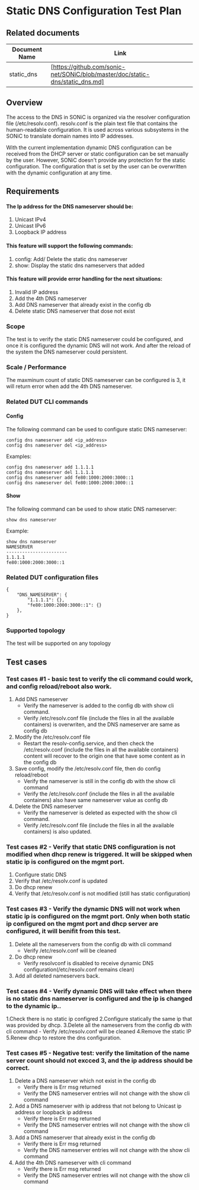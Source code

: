 # Static DNS Configuration Test Plan

## Related documents

| **Document Name** | **Link** |
|-------------------|----------|
| static_dns | [https://github.com/sonic-net/SONiC/blob/master/doc/static-dns/static_dns.md]|


## Overview

The access to the DNS in SONiC is organized via the resolver configuration file (/etc/resolv.conf). resolv.conf is the plain text file that contains the human-readable configuration. It is used across various subsystems in the SONiC to translate domain names into IP addresses.

With the current implementation dynamic DNS configuration can be received from the DHCP server or static configuration can be set manually by the user. However, SONiC doesn't provide any protection for the static configuration. The configuration that is set by the user can be overwritten with the dynamic configuration at any time.

## Requirements

#### The Ip address for the DNS nameserver should be:
1. Unicast IPv4
2. Unicast IPv6
3. Loopback IP address

#### This feature will support the following commands:

1. config: Add/ Delete the static dns nameserver
2. show: Display the static dns nameservers that added

#### This feature will provide error handling for the next situations:

1. Invalid IP address
2. Add the 4th DNS nameserver
3. Add DNS nameserver that already exist in the config db
4. Delete static DNS nameserver that dose not exist

### Scope

The test is to verify the static DNS nameserver could be configured, and once it is configured the dynamic DNS will not work. And after the reload of the system the DNS nameserver could persistent.

### Scale / Performance

The maxminum count of static DNS nameserver can be configured is 3, it will return error when add the 4th DNS nameserver.

### Related **DUT** CLI commands

#### Config
The following command can be used to configure static DNS nameserver:
```
config dns nameserver add <ip_address>
config dns nameserver del <ip_address>
```

Examples:
```
config dns nameserver add 1.1.1.1
config dns nameserver del 1.1.1.1
config dns nameserver add fe80:1000:2000:3000::1
config dns nameserver del fe80:1000:2000:3000::1
```

#### Show
The following command can be used to show static DNS nameserver:
```
show dns nameserver
```
Example:
```
show dns nameserver
NAMESERVER
-----------------------
1.1.1.1
fe80:1000:2000:3000::1
```
### Related DUT configuration files

```
{
    "DNS_NAMESERVER": {
        "1.1.1.1": {},
        "fe80:1000:2000:3000::1": {}
    },
}
```
### Supported topology
The test will be supported on any topology


## Test cases

### Test cases #1 - basic test to verify the cli command could work, and config reload/reboot also work.

1. Add DNS nameserver
   - Verify the nameserver is added to the config db with show cli command.
   - Verify /etc/resolv.conf file (include the files in all the available containers) is overwriten, and the DNS nameserver are same as config db
2. Modify the /etc/resolv.conf file
   - Restart the resolv-config.service, and then check the /etc/resolv.conf (include the files in all the available containers) content will recover to the origin one that have some content as in the config db
3. Save config, modify the /etc/resolv.conf file, then do config reload/reboot
   - Verify the nameserver is still in the config db with the show cli command
   - Verify the /etc/resolv.conf (include the files in all the available containers) also have same nameserver value as config db
4. Delete the DNS nameserver
   - Verify the nameserver is deleted as expected with the show cli command.
   - Verify /etc/resolv.conf file (include the files in all the available containers) is also updated.

### Test cases #2 - Verify that static DNS configuration is not modified when dhcp renew is triggered. It will be skipped when static ip is configured on the mgmt port.
1. Configure static DNS
2. Verify that /etc/resolv.conf is updated
3. Do dhcp renew
4. Verify that /etc/resolv.conf is not modified (still has static configuration)

### Test cases #3 - Verify the dynamic DNS will not work when static ip is configured on the mgmt port. Only when both static ip configured on the mgmt port and dhcp server are configured, it will benifit from this test.
1. Delete all the nameservers from the config db with cli command
    - Verify /etc/resolv.conf will be cleaned
2. Do dhcp renew
   - Verify resolvconf is disabled to receive dynamic DNS configuration(/etc/resolv.conf remains clean)
3. Add all deleted nameservers back.

### Test cases #4 - Verify dynamic DNS will take effect when there is no static dns nameserver is configured and the ip is changed to the dynamic ip..
1.Check there is no static ip configred
2.Configure statically the same ip that was provided by dhcp.
3.Delete all the nameservers from the config db with cli command
    - Verify /etc/resolv.conf will be cleaned
4.Remove the static IP
5.Renew dhcp to restore the dns configuration.

### Test cases #5 - Negative test: verify the limitation of the name server count should not excced 3, and the ip address should be correct.

1. Delete a DNS nameserver which not exist in the config db
   - Verify there is Err msg returned
   - Verify the DNS nameserver entries will not change with the show cli command
2. Add a DNS nameserver with ip address that not belong to Unicast ip address or loopback ip address
   - Verify there is Err msg returned
   - Verify the DNS nameserver entries will not change with the show cli command
3. Add a DNS nameserver that already exist in the config db
   - Verify there is Err msg returned
   - Verify the DNS nameserver entries will not change with the show cli command
4. Add the 4th DNS nameserver with cli command
   - Verify there is Err msg returned
   - Verify the DNS nameserver entries will not change with the show cli command
